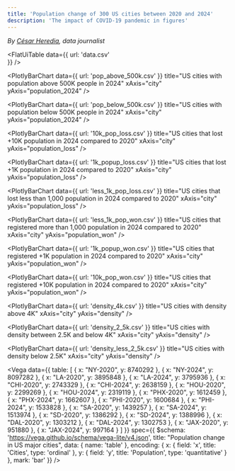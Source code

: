 ```yaml
---
title: 'Population change of 300 US cities between 2020 and 2024'
description: 'The impact of COVID-19 pandemic in figures'
---
```


*By [César Heredia](https://x.com/cahered), data journalist*

<FlatUiTable
  data={{
    url: 'data.csv'    
  }}
/>

<PlotlyBarChart
  data={{
    url: 'pop_above_500k.csv'
  }}
  title="US cities with population above 500K people in 2024"
  xAxis="city"
  yAxis="population_2024"
/>

<PlotlyBarChart
  data={{
    url: 'pop_below_500k.csv'
  }}
  title="US cities with population below 500K people in 2024"
  xAxis="city"
  yAxis="population_2024"
/>

<PlotlyBarChart
  data={{
    url: '10k_pop_loss.csv'
  }}
  title="US cities that lost +10K population in 2024 compared to 2020"
  xAxis="city"
  yAxis="population_loss"
/>

<PlotlyBarChart
  data={{
    url: '1k_popup_loss.csv'
  }}
  title="US cities that lost +1K population in 2024 compared to 2020"
  xAxis="city"
  yAxis="population_loss"
/>

<PlotlyBarChart
  data={{
    url: 'less_1k_pop_loss.csv'
  }}
  title="US cities that lost less than 1,000 population in 2024 compared to 2020"
  xAxis="city"
  yAxis="population_loss"
/>

<PlotlyBarChart
  data={{
    url: 'less_1k_pop_won.csv'
  }}
  title="US cities that registered more than 1,000 population in 2024 compared to 2020"
  xAxis="city"
  yAxis="population_won"
/>

<PlotlyBarChart
  data={{
    url: '1k_popup_won.csv'
  }}
  title="US cities that registered +1K population in 2024 compared to 2020"
  xAxis="city"
  yAxis="population_won"
/>

<PlotlyBarChart
  data={{
    url: '10k_pop_won.csv'
  }}
  title="US cities that registered +10K population in 2024 compared to 2020"
  xAxis="city"
  yAxis="population_won"
/>

<PlotlyBarChart
  data={{
    url: 'density_4k.csv'
  }}
  title="US cities with density above 4K"
  xAxis="city"
  yAxis="density"
/>

<PlotlyBarChart
  data={{
    url: 'density_2_5k.csv'
  }}
  title="US cities with density between 2.5K and below 4K"
  xAxis="city"
  yAxis="density"
/>

<PlotlyBarChart
  data={{
    url: 'density_less_2_5k.csv'
  }}
  title="US cities with density below 2.5K"
  xAxis="city"
  yAxis="density"
/>

<Vega
  data={{
    table: [
      {
        x: "NY-2020",
        y: 8740292
      },
      {
        x: "NY-2024",
        y: 8097282
      },
      {
        x: "LA-2020",
        y: 3895848
      },
      {
        x: "LA-2024",
        y: 3795936
      },
      {
        x: "CHI-2020",
        y: 2743329
      },
      {
        x: "CHI-2024",
        y: 2638159
      },
      {
        x: "HOU-2020",
        y: 2299269
      },
      {
        x: "HOU-2024",
        y: 2319119
      },
      {
        x: "PHX-2020",
        y: 1612459
      },
      {
        x: "PHX-2024",
        y: 1662607
      },
      {
        x: "PHI-2020",
        y: 1600684
      },
      {
        x: "PHI-2024",
        y: 1533828
      },
      {
        x: "SA-2020",
        y: 1439257
      },
      {
        x: "SA-2024",
        y: 1513974
      },
      {
        x: "SD-2020",
        y: 1386292
      },
      {
        x: "SD-2024",
        y: 1388996
      },
      {
        x: "DAL-2020",
        y: 1303212
      },
      {
        x: "DAL-2024",
        y: 1302753
      },
      {
        x: "JAX-2020",
        y: 951880
      },
      {
        x: "JAX-2024",
        y: 997164
      }
    ]
  }}
  spec={{
    $schema: 'https://vega.github.io/schema/vega-lite/v4.json',
    title: "Population change in US major cities",
    data: {
      name: 'table'
    },
    encoding: {
      x: {
        field: 'x',
        title: 'Cities',
        type: 'ordinal'
      },
      y: {
        field: 'y',
        title: 'Population',
        type: 'quantitative'
      }
    },
    mark: 'bar'
  }}
/>

